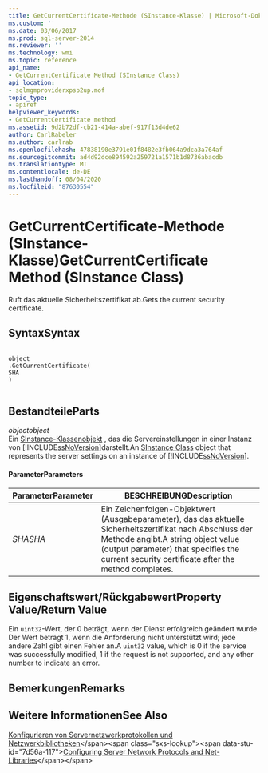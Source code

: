 ```yaml
---
title: GetCurrentCertificate-Methode (SInstance-Klasse) | Microsoft-Dokumentation
ms.custom: ''
ms.date: 03/06/2017
ms.prod: sql-server-2014
ms.reviewer: ''
ms.technology: wmi
ms.topic: reference
api_name:
- GetCurrentCertificate Method (SInstance Class)
api_location:
- sqlmgmproviderxpsp2up.mof
topic_type:
- apiref
helpviewer_keywords:
- GetCurrentCertificate method
ms.assetid: 9d2b72df-cb21-414a-abef-917f13d4de62
author: CarlRabeler
ms.author: carlrab
ms.openlocfilehash: 47838190e3791e01f8482e3fb064a9dca3a764af
ms.sourcegitcommit: ad4d92dce894592a259721a1571b1d8736abacdb
ms.translationtype: MT
ms.contentlocale: de-DE
ms.lasthandoff: 08/04/2020
ms.locfileid: "87630554"
---
```

# <a name="getcurrentcertificate-method-sinstance-class"></a><span data-ttu-id="7d56a-102">GetCurrentCertificate-Methode (SInstance-Klasse)</span><span class="sxs-lookup"><span data-stu-id="7d56a-102">GetCurrentCertificate Method (SInstance Class)</span></span>
  <span data-ttu-id="7d56a-103">Ruft das aktuelle Sicherheitszertifikat ab.</span><span class="sxs-lookup"><span data-stu-id="7d56a-103">Gets the current security certificate.</span></span>  
  
## <a name="syntax"></a><span data-ttu-id="7d56a-104">Syntax</span><span class="sxs-lookup"><span data-stu-id="7d56a-104">Syntax</span></span>  
  
```  
  
object  
.GetCurrentCertificate(  
SHA  
)  
  
```  
  
## <a name="parts"></a><span data-ttu-id="7d56a-105">Bestandteile</span><span class="sxs-lookup"><span data-stu-id="7d56a-105">Parts</span></span>  
 <span data-ttu-id="7d56a-106">*object*</span><span class="sxs-lookup"><span data-stu-id="7d56a-106">*object*</span></span>  
 <span data-ttu-id="7d56a-107">Ein [SInstance-Klassenobjekt](sinstance-class.md) , das die Servereinstellungen in einer Instanz von [!INCLUDE[ssNoVersion](../../../includes/ssnoversion-md.md)]darstellt.</span><span class="sxs-lookup"><span data-stu-id="7d56a-107">An [SInstance Class](sinstance-class.md) object that represents the server settings on an instance of [!INCLUDE[ssNoVersion](../../../includes/ssnoversion-md.md)].</span></span>  
  
#### <a name="parameters"></a><span data-ttu-id="7d56a-108">Parameter</span><span class="sxs-lookup"><span data-stu-id="7d56a-108">Parameters</span></span>  
  
|<span data-ttu-id="7d56a-109">Parameter</span><span class="sxs-lookup"><span data-stu-id="7d56a-109">Parameter</span></span>|<span data-ttu-id="7d56a-110">BESCHREIBUNG</span><span class="sxs-lookup"><span data-stu-id="7d56a-110">Description</span></span>|  
|---------------|-----------------|  
|<span data-ttu-id="7d56a-111">*SHA*</span><span class="sxs-lookup"><span data-stu-id="7d56a-111">*SHA*</span></span>|<span data-ttu-id="7d56a-112">Ein Zeichenfolgen-Objektwert (Ausgabeparameter), das das aktuelle Sicherheitszertifikat nach Abschluss der Methode angibt.</span><span class="sxs-lookup"><span data-stu-id="7d56a-112">A string object value (output parameter) that specifies the current security certificate after the method completes.</span></span>|  
  
## <a name="property-valuereturn-value"></a><span data-ttu-id="7d56a-113">Eigenschaftswert/Rückgabewert</span><span class="sxs-lookup"><span data-stu-id="7d56a-113">Property Value/Return Value</span></span>  
 <span data-ttu-id="7d56a-114">Ein `uint32`-Wert, der 0 beträgt, wenn der Dienst erfolgreich geändert wurde. Der Wert beträgt 1, wenn die Anforderung nicht unterstützt wird; jede andere Zahl gibt einen Fehler an.</span><span class="sxs-lookup"><span data-stu-id="7d56a-114">A `uint32` value, which is 0 if the service was successfully modified, 1 if the request is not supported, and any other number to indicate an error.</span></span>  
  
## <a name="remarks"></a><span data-ttu-id="7d56a-115">Bemerkungen</span><span class="sxs-lookup"><span data-stu-id="7d56a-115">Remarks</span></span>  
  
## <a name="see-also"></a><span data-ttu-id="7d56a-116">Weitere Informationen</span><span class="sxs-lookup"><span data-stu-id="7d56a-116">See Also</span></span>  
 <span data-ttu-id="7d56a-117">[Konfigurieren von Servernetzwerkprotokollen und Netzwerkbibliotheken](https://msdn.microsoft.com/library/ms177485\(v=sql.100\).aspx)</span><span class="sxs-lookup"><span data-stu-id="7d56a-117">[Configuring Server Network Protocols and Net-Libraries](https://msdn.microsoft.com/library/ms177485\(v=sql.100\).aspx)</span></span>  
  
  
